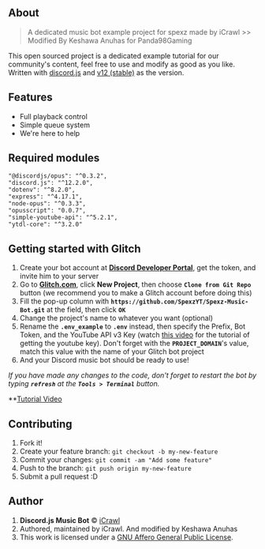 ## About

> A dedicated music bot example project for spexz made by iCrawl >> Modified By Keshawa Anuhas for Panda98Gaming

This open sourced project is a dedicated example tutorial for our community's content, feel free to use and modify as good as you like. Written with [discord.js](https://discord.js.org/#/) and [v12 (stable)](https://discordjs.guide/additional-info/changes-in-v12.html) as the version.

## Features
* Full playback control
* Simple queue system
* We're here to help

## Required modules
```
"@discordjs/opus": "^0.3.2",
"discord.js": "^12.2.0",
"dotenv": "^8.2.0",
"express": "^4.17.1",
"node-opus": "^0.3.3",
"opusscript": "0.0.7",
"simple-youtube-api": "^5.2.1",
"ytdl-core": "^3.2.0"
```

## Getting started with Glitch

1.  Create your bot account at **[Discord Developer Portal](https://discord.com/developers)**, get the token, and invite him to your server
2.  Go to **[Glitch.com](https://glitch.com)**, click **New Project**, then choose **`Clone from Git Repo`** button (we recommend you to make a Glitch account before doing this)
3.  Fill the pop-up column with **`https://github.com/SpexzYT/Spexz-Music-Bot.git`** at the field, then click **`OK`**
4.  Change the project's name to whatever you want (optional)
5.  Rename the **`.env_example`** to **`.env`** instead, then specify the Prefix, Bot Token, and the YouTube API v3 Key (watch [this video](https://youtu.be/-5ptk-Klfcw?t=69) for the tutorial of getting the youtube key). Don't forget with the **`PROJECT_DOMAIN`**'s value, match this value with the name of your Glitch bot project
6.  And your Discord music bot should be ready to use!

_If you have made any changes to the code, don't forget to restart the bot by typing **`refresh`** at the **`Tools > Terminal`** button._

**[Tutorial Video](https://www.youtube.com/watch?v=FLyEh0nJzZ4&t=252s)

## Contributing

1.  Fork it!
2.  Create your feature branch: `git checkout -b my-new-feature`
3.  Commit your changes: `git commit -am "Add some feature"`
4.  Push to the branch: `git push origin my-new-feature`
5.  Submit a pull request :D

## Author

1.  **Discord.js Music Bot** © [iCrawl](https://github.com/iCrawl)
2.  Authored, maintained by iCrawl. And modified by Keshawa Anuhas
3.  This work is licensed under a <a rel="license" href="https://github.com/zhycorp/music-bot-example/blob/master/LICENSE">GNU Affero General Public License</a>.
